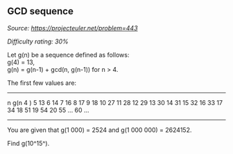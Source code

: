 GCD sequence
------------

*Source: https://projecteuler.net/problem=443*


*Difficulty rating: 30%*

Let g(n) be a sequence defined as follows:\
 g(4) = 13,\
 g(n) = g(n-1) + gcd(n, g(n-1)) for n \> 4.

The first few values are:

  --- --- --- --- --- --- --- --- --- --- --- --- --- --- --- --- --- --- ---
  n   g(n
  4   )
  5   13
  6   14
  7   16
  8   17
  9   18
  10  27
  11  28
  12  29
  13  30
  14  31
  15  32
  16  33
  17  34
  18  51
  19  54
  20  55
  ... 60
      ...
  --- --- --- --- --- --- --- --- --- --- --- --- --- --- --- --- --- --- ---

You are given that g(1 000) = 2524 and g(1 000 000) = 2624152.

Find g(10^15^).
